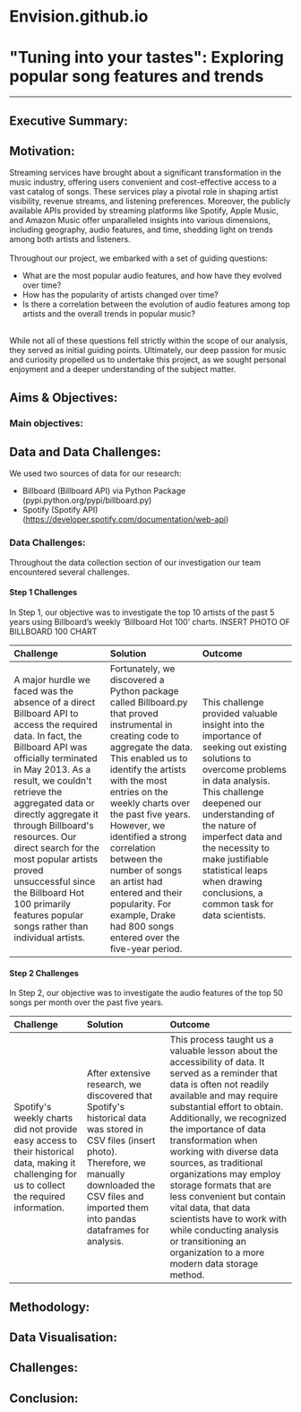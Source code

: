 # Envision.github.io

# "Tuning into your tastes": Exploring popular song features and trends
___

## Executive Summary:


## Motivation:
Streaming services have brought about a significant transformation in the music industry, offering users convenient and cost-effective access to a vast catalog of songs. These services play a pivotal role in shaping artist visibility, revenue streams, and listening preferences. Moreover, the publicly available APIs provided by streaming platforms like Spotify, Apple Music, and Amazon Music offer unparalleled insights into various dimensions, including geography, audio features, and time, shedding light on trends among both artists and listeners.<br>
<br>
Throughout our project, we embarked with a set of guiding questions:<br>
* What are the most popular audio features, and how have they evolved over time?<br>
* How has the popularity of artists changed over time?<br>
* Is there a correlation between the evolution of audio features among top artists and the overall trends in popular music?<br>
<br>
While not all of these questions fell strictly within the scope of our analysis, they served as initial guiding points. Ultimately, our deep passion for music and curiosity propelled us to undertake this project, as we sought personal enjoyment and a deeper understanding of the subject matter.



## Aims & Objectives:
### Main objectives:


## Data and Data Challenges:
We used two sources of data for our research:<br>
* Billboard (Billboard API) via Python Package (pypi.python.org/pypi/billboard.py) 
* Spotify (Spotify API) (https://developer.spotify.com/documentation/web-api)<br>

### Data Challenges:
Throughout the data collection section of our investigation our team encountered several challenges.<br>

#### Step 1 Challenges
In Step 1, our objective was to investigate the top 10 artists of the past 5 years using Billboard’s weekly ‘Billboard Hot 100’ charts. 
INSERT PHOTO OF BILLBOARD 100 CHART 

Challenge|Solution|Outcome
:---|:---|:---
A major hurdle we faced was the absence of a direct Billboard API to access the required data. In fact, the Billboard API was officially terminated in May 2013. As a result, we couldn't retrieve the aggregated data or directly aggregate it through Billboard's resources. Our direct search for the most popular artists proved unsuccessful since the Billboard Hot 100 primarily features popular songs rather than individual artists.|Fortunately, we discovered a Python package called Billboard.py that proved instrumental in creating code to aggregate the data. This enabled us to identify the artists with the most entries on the weekly charts over the past five years. However, we identified a strong correlation between the number of songs an artist had entered and their popularity. For example, Drake had 800 songs entered over the five-year period.|This challenge provided valuable insight into the importance of seeking out existing solutions to overcome problems in data analysis. This challenge deepened our understanding of the nature of imperfect data and the necessity to make justifiable statistical leaps when drawing conclusions, a common task for data scientists.

#### Step 2 Challenges
In Step 2, our objective was to investigate the audio features of the top 50 songs per month over the past five years.

Challenge|Solution|Outcome
:---|:---|:---
Spotify's weekly charts did not provide easy access to their historical data, making it challenging for us to collect the required information.|After extensive research, we discovered that Spotify's historical data was stored in CSV files (insert photo). Therefore, we manually downloaded the CSV files and imported them into pandas dataframes for analysis.|This process taught us a valuable lesson about the accessibility of data. It served as a reminder that data is often not readily available and may require substantial effort to obtain. Additionally, we recognized the importance of data transformation when working with diverse data sources, as traditional organizations may employ storage formats that are less convenient but contain vital data, that data scientists have to work with while conducting analysis or transitioning an organization to a more modern data storage method. 

## Methodology:


## Data Visualisation:


## Challenges:


## Conclusion: 

